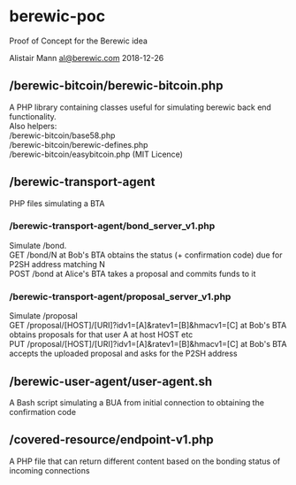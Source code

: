 # berewic-poc
Proof of Concept for the Berewic idea 

Alistair Mann	 al@berewic.com    2018-12-26

## /berewic-bitcoin/berewic-bitcoin.php
A PHP library containing classes useful for simulating berewic back end functionality.  
Also helpers:  
/berewic-bitcoin/base58.php  
/berewic-bitcoin/berewic-defines.php  
/berewic-bitcoin/easybitcoin.php (MIT Licence)  

## /berewic-transport-agent
PHP files simulating a BTA

### /berewic-transport-agent/bond_server_v1.php
Simulate /bond.  
GET /bond/N at Bob's BTA obtains the status (+ confirmation code) due for P2SH address matching N  
POST /bond at Alice's BTA takes a proposal and commits funds to it  

### /berewic-transport-agent/proposal_server_v1.php
Simulate /proposal  
GET /proposal/[HOST]/[URI]?idv1=[A]&ratev1=[B]&hmacv1=[C] at Bob's BTA obtains proposals for that user A at host HOST etc  
PUT /proposal/[HOST]/[URI]?idv1=[A]&ratev1=[B]&hmacv1=[C] at Bob's BTA accepts the uploaded proposal and asks for the P2SH address  

## /berewic-user-agent/user-agent.sh
A Bash script simulating a BUA from initial connection to obtaining the confirmation code

## /covered-resource/endpoint-v1.php
A PHP file that can return different content based on the bonding status of incoming connections
